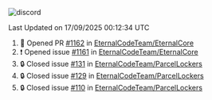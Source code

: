 ![discord](https://discord.c99.nl/widget/theme-4/533345209434767372.png)

<!--START_SECTION:waka-->

 Last Updated on 17/09/2025 00:12:34 UTC
<!--END_SECTION:waka-->

<!--START_SECTION:activity-->
1. 💪 Opened PR [#1162](https://github.com/EternalCodeTeam/EternalCore/pull/1162) in [EternalCodeTeam/EternalCore](https://github.com/EternalCodeTeam/EternalCore)
2. ❗ Opened issue [#1161](https://github.com/EternalCodeTeam/EternalCore/issues/1161) in [EternalCodeTeam/EternalCore](https://github.com/EternalCodeTeam/EternalCore)
3. 🔒 Closed issue [#131](https://github.com/EternalCodeTeam/ParcelLockers/issues/131) in [EternalCodeTeam/ParcelLockers](https://github.com/EternalCodeTeam/ParcelLockers)
4. 🔒 Closed issue [#129](https://github.com/EternalCodeTeam/ParcelLockers/issues/129) in [EternalCodeTeam/ParcelLockers](https://github.com/EternalCodeTeam/ParcelLockers)
5. 🔒 Closed issue [#110](https://github.com/EternalCodeTeam/ParcelLockers/issues/110) in [EternalCodeTeam/ParcelLockers](https://github.com/EternalCodeTeam/ParcelLockers)
<!--END_SECTION:activity-->
